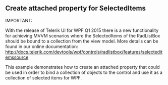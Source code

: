 ## Create attached property for SelectedItems
IMPORTANT:

With the release of Telerik UI for WPF Q1 2015 there is a new functionality for achieving MVVM scenarios where the SelectedItems of the RadListBox should be bound to a collection from the view model. More details can be found in our online documentation: 
http://docs.telerik.com/devtools/wpf/controls/radlistbox/features/selecteditemssource

This example demonstrates how to create an attached property that could be used in order to bind a collection of objects to the control and use it as a collection of selected items for WPF.

[//]: <keywords: MVVM>